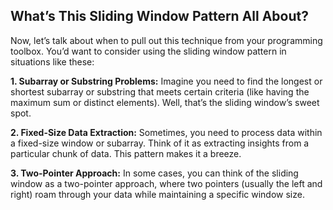 ## What’s This Sliding Window Pattern All About?

Now, let’s talk about when to pull out this technique from your programming toolbox. You’d want to consider using the sliding window pattern in situations like these:

**1. Subarray or Substring Problems:** Imagine you need to find the longest or shortest subarray or substring that meets certain criteria (like having the maximum sum or distinct elements). Well, that’s the sliding window’s sweet spot.

**2. Fixed-Size Data Extraction:** Sometimes, you need to process data within a fixed-size window or subarray. Think of it as extracting insights from a particular chunk of data. This pattern makes it a breeze.

**3. Two-Pointer Approach:** In some cases, you can think of the sliding window as a two-pointer approach, where two pointers (usually the left and right) roam through your data while maintaining a specific window size.

